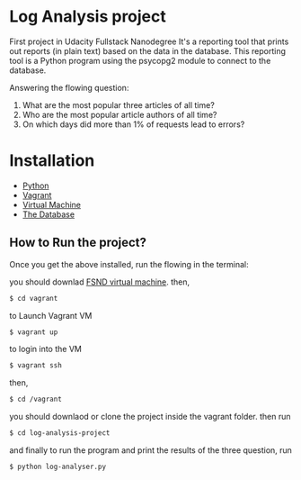 # Log Analysis project

First project in Udacity Fullstack Nanodegree
It's a reporting tool that prints out reports (in plain text) based on the data in the database. This reporting tool is a Python program using the psycopg2 module to connect to the database.

Answering the flowing question:
1. What are the most popular three articles of all time?
2. Who are the most popular article authors of all time?
3. On which days did more than 1% of requests lead to errors?

# Installation

  - [Python](https://www.python.org/downloads/)
  - [Vagrant](https://www.vagrantup.com/downloads.html)
  - [Virtual Machine](https://www.virtualbox.org/wiki/Downloads)
  - [The Database](https://d17h27t6h515a5.cloudfront.net/topher/2016/August/57b5f748_newsdata/newsdata.zip)

## How to Run the project?
Once you get the above installed, run the flowing in the terminal:

you should downlad [FSND virtual machine](https://github.com/udacity/fullstack-nanodegree-vm). then,
```sh 
$ cd vagrant
```
to Launch Vagrant VM
```sh 
$ vagrant up
```

to login into the VM
```sh 
$ vagrant ssh
```

then,
```sh 
$ cd /vagrant
```
you should downlaod or clone the project inside the vagrant folder. then run
```sh 
$ cd log-analysis-project
```

 and finally to run the program and print the results of the three question, run
 ```sh 
$ python log-analyser.py
```

